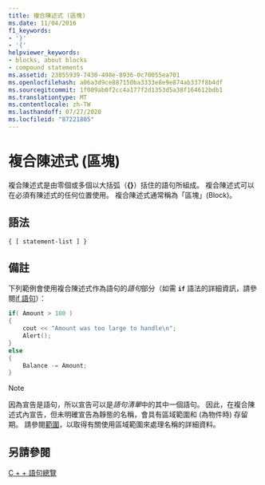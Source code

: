 ```yaml
---
title: 複合陳述式 (區塊)
ms.date: 11/04/2016
f1_keywords:
- '}'
- '{'
helpviewer_keywords:
- blocks, about blocks
- compound statements
ms.assetid: 23855939-7430-498e-8936-0c70055ea701
ms.openlocfilehash: a06a3d9ce887150ba3333e8e9e874ab337f8b4df
ms.sourcegitcommit: 1f009ab0f2cc4a177f2d1353d5a38f164612bdb1
ms.translationtype: MT
ms.contentlocale: zh-TW
ms.lasthandoff: 07/27/2020
ms.locfileid: "87221805"
---
```

# <a name="compound-statements-blocks"></a>複合陳述式 (區塊)

複合陳述式是由零個或多個以大括弧（**{}**）括住的語句所組成。 複合陳述式可以在必須有陳述式的任何位置使用。 複合陳述式通常稱為「區塊」(Block)。

## <a name="syntax"></a>語法

```
{ [ statement-list ] }
```

## <a name="remarks"></a>備註

下列範例會使用複合陳述式作為語句的*語句*部分（如需 **`if`** 語法的詳細資訊，請參閱[if 語句](../cpp/if-else-statement-cpp.md)）：

```cpp
if( Amount > 100 )
{
    cout << "Amount was too large to handle\n";
    Alert();
}
else
{
    Balance -= Amount;
}
```

> [!NOTE]
> 因為宣告是語句，所以宣告可以是*語句清單*中的其中一個語句。 因此，在複合陳述式內宣告，但未明確宣告為靜態的名稱，會具有區域範圍和 (為物件時) 存留期。 請參閱[範圍](../cpp/scope-visual-cpp.md)，以取得有關使用區域範圍來處理名稱的詳細資料。

## <a name="see-also"></a>另請參閱

[C + + 語句總覽](../cpp/overview-of-cpp-statements.md)
